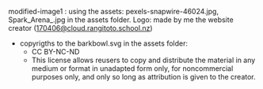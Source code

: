 modified-image1 : using the assets: pexels-snapwire-46024.jpg, Spark_Arena_.jpg in the assets folder.
Logo: made by me the website creator (170406@cloud.rangitoto.school.nz)
 - copyrigths to the barkbowl.svg in the assets folder: 
    - CC BY-NC-ND 
	- This license allows reusers to copy and distribute the material in any medium or format in unadapted form only, for noncommercial purposes only, and only so long as attribution is given to the creator. 